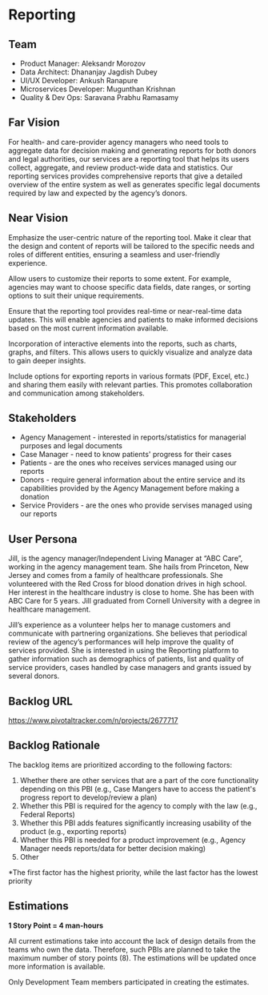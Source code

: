 # Reporting
## Team
* Product Manager: Aleksandr Morozov
* Data Architect: Dhananjay Jagdish Dubey
* UI/UX Developer: Ankush Ranapure
* Microservices Developer: Mugunthan Krishnan
* Quality & Dev Ops: Saravana Prabhu Ramasamy

## Far Vision
For health- and care-provider agency managers who need tools to aggregate data for decision making and generating reports for both donors and legal authorities, our services are a reporting tool that helps its users collect, aggregate, and review product-wide data and statistics. Our reporting services provides comprehensive reports that give a detailed overview of the entire system as well as generates specific legal documents required by law and expected by the agency’s donors.


## Near Vision
Emphasize the user-centric nature of the reporting tool. Make it clear that the design and content of reports will be tailored to the specific needs and roles of different entities, ensuring a seamless and user-friendly experience.

Allow users to customize their reports to some extent. For example, agencies may want to choose specific data fields, date ranges, or sorting options to suit their unique requirements.

Ensure that the reporting tool provides real-time or near-real-time data updates. This will enable agencies and patients to make informed decisions based on the most current information available.

Incorporation of interactive elements into the reports, such as charts, graphs, and filters. This allows users to quickly visualize and analyze data to gain deeper insights.

Include options for exporting reports in various formats (PDF, Excel, etc.) and sharing them easily with relevant parties. This promotes collaboration and communication among stakeholders.


## Stakeholders
 * Agency Management - interested in reports/statistics for managerial purposes and legal documents
 * Case Manager - need to know patients' progress for their cases
 * Patients - are the ones who receives services managed using our reports
 * Donors - require general information about the entire service and its capabilities provided by the Agency Management before making a donation
* Service Providers - are the ones who provide servises managed using our reports

## User Persona
Jill, is the agency manager/Independent Living Manager at “ABC Care”, working in the agency management team. She hails from Princeton, New Jersey and comes from a family of healthcare professionals. She volunteered with the Red Cross for blood donation drives in high school. Her interest in the healthcare industry is close to home. She has been with ABC Care for 5 years. Jill graduated from Cornell University with a degree in healthcare management.

Jill’s experience as a volunteer helps her to manage customers and communicate with partnering organizations. She believes that periodical review of the agency’s performances will help improve the quality of services provided. She is interested in using the Reporting platform to gather information such as demographics of patients, list and quality of service providers, cases handled by case managers and grants issued by several donors.


## Backlog URL
https://www.pivotaltracker.com/n/projects/2677717

## Backlog Rationale
The backlog items are prioritized according to the following factors:
1. Whether there are other services that are a part of the core functionality depending on this PBI (e.g., Case Mangers have to access the patient's progress report to develop/review a plan)
2. Whether this PBI is required for the agency to comply with the law (e.g., Federal Reports)
3. Whether this PBI adds features significantly increasing usability of the product (e.g., exporting reports)
4. Whether this PBI is needed for a product improvement (e.g., Agency Manager needs reports/data for better decision making)
5. Other

*The first factor has the highest priority, while the last factor has the lowest priority

## Estimations
**1 Story Point = 4 man-hours**

All current estimations take into account the lack of design details from the teams who own the data. Therefore, such PBIs are planned to take the maximum number of story points (8). The estimations will be updated once more information is available.

Only Development Team members participated in creating the estimates.







